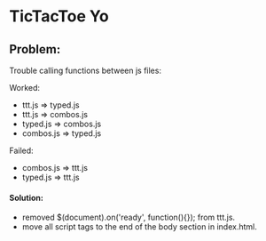 # TicTacToe Yo

## Problem:
Trouble calling functions between js files:


Worked:
* ttt.js => typed.js
* ttt.js => combos.js
* typed.js => combos.js
* combos.js => typed.js

Failed:

* combos.js => ttt.js
* typed.js => ttt.js

#### Solution:
* removed $(document).on('ready', function(){}); from ttt.js.
* move all script tags to the end of the body section in index.html.
